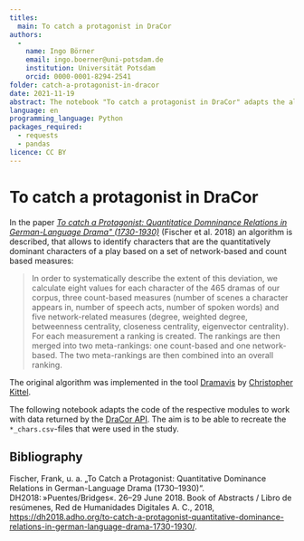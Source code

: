 ```yaml
---
titles:
  main: To catch a protagonist in DraCor
authors:
  -
    name: Ingo Börner
    email: ingo.boerner@uni-potsdam.de
    institution: Universität Potsdam
    orcid: 0000-0001-8294-2541
folder: catch-a-protagonist-in-dracor
date: 2021-11-19
abstract: The notebook "To catch a protagonist in DraCor" adapts the algorithm to identify quantitatively dominant characters presented in the paper "To catch a protagonist" by Fischer et al. for the DraCor API.
language: en
programming_language: Python
packages_required:
  - requests
  - pandas
licence: CC BY
---
```


# To catch a protagonist in DraCor

In the paper [*To catch a Protagonist: Quantitatice Domninance Relations in German-Language Drama" (1730-1930)*](https://dh-abstracts.library.cmu.edu/works/6281) (Fischer et al. 2018) an algorithm is described, that allows to identify characters that are the quantitatively dominant characters of a play based on a set of network-based and count based measures:

> In order to systematically describe the extent of this deviation, we calculate eight values for each character of the 465 dramas of our corpus, three count-based measures (number of scenes a character appears in, number of speech acts, number of spoken words) and five network-related measures (degree, weighted degree, betweenness centrality, closeness centrality, eigenvector centrality). For each measurement a ranking is created. The rankings are then merged into two meta-rankings: one count-based and one network-based. The two meta-rankings are then combined into an overall ranking.

The original algorithm was implemented in the tool [Dramavis](https://github.com/lehkost/dramavis) by [Christopher Kittel](https://github.com/chreman). 

The following notebook adapts the code of the respective modules to work with data returned by the [DraCor API](https://dracor.org/doc/api). The aim is to be able to recreate the `*_chars.csv`-files that were used in the study.

## Bibliography
Fischer, Frank, u. a. „To Catch a Protagonist: Quantitative Dominance Relations in German-Language Drama (1730–1930)“. DH2018: »Puentes/Bridges«. 26–29 June 2018. Book of Abstracts / Libro de resúmenes, Red de Humanidades Digitales A. C., 2018, https://dh2018.adho.org/to-catch-a-protagonist-quantitative-dominance-relations-in-german-language-drama-1730-1930/.

